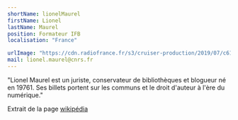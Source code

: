 ```yaml
---
shortName: lionelMaurel
firstName: Lionel 
lastName: Maurel
position: Formateur IFB
localisation: "France"

urlImage: "https://cdn.radiofrance.fr/s3/cruiser-production/2019/07/c6188191-8033-4b19-8e5e-ce83c4f564ac/838_lionelmaurelfc.jpg"
mail: lionel.maurel@cnrs.fr
---
```


"Lionel Maurel est un juriste, conservateur de bibliothèques et blogueur né en 19761. Ses billets portent sur les communs et le droit d'auteur à l'ère du numérique."

Extrait de la page [wikipédia](https://fr.wikipedia.org/wiki/Lionel_Maurel)
